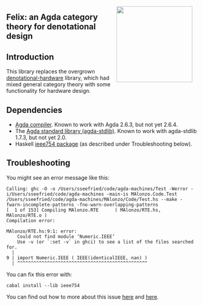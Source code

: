 <div style="float:right; padding:10pt"><img width="200" src="Felix-the-Cat.png"/></div>

## Felix: an Agda category theory for denotational design

## Introduction

This library replaces the overgrown [denotational-hardware](https://github.com/conal/denotational-hardware) library, which had mixed general category theory with some functionality for hardware design.

## Dependencies

*   [Agda compiler](https://agda.readthedocs.io/en/latest/getting-started/installation.html#installing-the-agda-and-the-agda-mode-programs).
    Known to work with Agda 2.6.3, but not yet 2.6.4.
*   The [Agda standard library (agda-stdlib)](https://github.com/agda/agda-stdlib).
    Known to work with agda-stdlib 1.7.3, but not yet 2.0.
*   Haskell [ieee754 package](https://github.com/agda/agda/issues/3619) (as described under Troubleshooting below).

## Troubleshooting

You might see an error message like this:

```
Calling: ghc -O -o /Users/sseefried/code/agda-machines/Test -Werror -i/Users/sseefried/code/agda-machines -main-is MAlonzo.Code.Test /Users/sseefried/code/agda-machines/MAlonzo/Code/Test.hs --make -fwarn-incomplete-patterns -fno-warn-overlapping-patterns
[  1 of 153] Compiling MAlonzo.RTE      ( MAlonzo/RTE.hs, MAlonzo/RTE.o )
Compilation error:

MAlonzo/RTE.hs:9:1: error:
    Could not find module ‘Numeric.IEEE’
    Use -v (or `:set -v` in ghci) to see a list of the files searched for.
  |
9 | import Numeric.IEEE ( IEEE(identicalIEEE, nan) )
  | ^^^^^^^^^^^^^^^^^^^^^^^^^^^^^^^^^^^^^^^^^^^^^^^^
```

You can fix this error with:

```
cabal install --lib ieee754
```

You can find out how to more about this issue [here](https://github.com/agda/agda/issues/3619#issuecomment-665232148) and
[here](https://agda.readthedocs.io/en/latest/getting-started/installation.html#installing-the-agda-and-the-agda-mode-programs).
